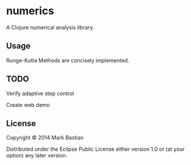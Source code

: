 # numerics

A Clojure numerical analysis library.

## Usage

Runge-Kutta Methods are concisely implemented.

## TODO

Verify adaptive step control

Create web demo

## License

Copyright © 2014 Mark Bastian

Distributed under the Eclipse Public License either version 1.0 or (at
your option) any later version.
